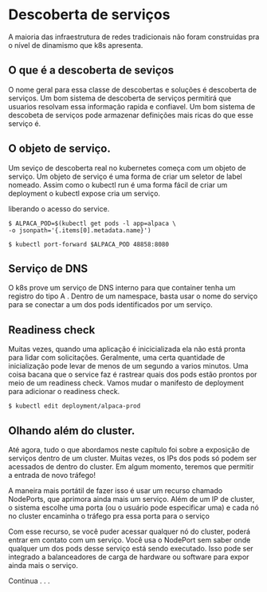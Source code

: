 # Descoberta de serviços

A maioria das infraestrutura de redes tradicionais não foram construidas pra o nível de dinamismo que k8s apresenta.

## O que é a descoberta de seviços

O nome geral para essa classe de descobertas e soluções é descoberta de serviços. Um bom sistema de descoberta de serviços permitirá que usuarios resolvam essa informação rapida e confiavel. Um bom sistema de descobeta de serviços pode armazenar definições mais ricas do que esse serviço é.


## O objeto de serviço.

Um seviço de descoberta real no kubernetes começa com um objeto de serviço. Um objeto de serviço é uma forma de criar um seletor de label nomeado. Assim como o kubectl run é uma forma fácil de criar um deployment o kubectl expose cria um serviço.



liberando o acesso do service.


	$ ALPACA_POD=$(kubectl get pods -l app=alpaca \
	-o jsonpath='{.items[0].metadata.name}')

	$ kubectl port-forward $ALPACA_POD 48858:8080

## Serviço de DNS

O k8s prove um serviço de DNS interno para que container tenha um registro do tipo A . Dentro de um namespace, basta usar o nome do serviço para se conectar a um dos pods identificados por um serviço.

## Readiness check

Muitas vezes, quando uma aplicação é inicicializada ela não está pronta para lidar com solicitações. Geralmente, uma certa quantidade de inicialização pode levar de menos de um segundo a varios minutos. Uma coisa bacana que o service faz é rastrear quais dos pods estão prontos por meio de um readiness check. Vamos mudar o manifesto de deployment para adicionar o readiness check.


	$ kubectl edit deployment/alpaca-prod

## Olhando além do cluster.

Até agora, tudo o que abordamos neste capítulo foi sobre a exposição de serviços dentro de um cluster. Muitas vezes, os IPs dos pods só podem ser acessados de dentro do cluster. Em algum momento, teremos que permitir a entrada de novo tráfego!

A maneira mais portátil de fazer isso é usar um recurso chamado NodePorts, que aprimora ainda mais um serviço. Além de um IP de cluster, o sistema escolhe uma porta (ou o usuário pode especificar uma) e cada nó no cluster encaminha o tráfego pra essa porta para o serviço

Com esse recurso, se você puder acessar qualquer nó do cluster, poderá entrar em contato com um serviço. Você usa o NodePort sem saber onde qualquer um dos pods desse serviço está sendo executado. Isso pode ser integrado a balanceadores de carga de hardware ou software para expor ainda mais o serviço.


Continua . . . 
